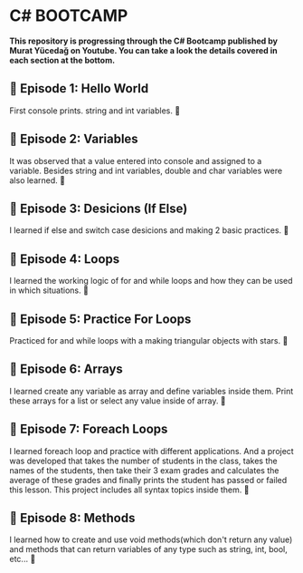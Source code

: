 # C# BOOTCAMP

**This repository is progressing through the C# Bootcamp published by Murat Yücedağ on Youtube. You can take a look the details covered in each section at the bottom.**

## 📌 Episode 1: Hello World
First console prints. string and int variables. 🌱

## 📌 Episode 2: Variables
It was observed that a value entered into console and assigned to a variable. Besides string and int variables, double and char variables were also learned. 🌱

## 📌 Episode 3: Desicions (If Else)
I learned if else and switch case desicions and making 2 basic practices. 🌱

## 📌 Episode 4: Loops
I learned the working logic of for and while loops and how they can be used in which situations. 🌱

## 📌 Episode 5: Practice For Loops
Practiced for and while loops with a making triangular objects with stars. 🌲

## 📌 Episode 6: Arrays
I learned create any variable as array and define variables inside them. Print these arrays for a list or select any value inside of array. 🌱

## 📌 Episode 7: Foreach Loops
I learned foreach loop and practice with different applications. And a project was developed that takes the number of students in the class, takes the names of the students, then take their 3 exam grades and calculates the average of these grades and finally prints the student has passed or failed this lesson. This project includes all syntax topics inside them. 🌳

## 📌 Episode 8: Methods
I learned how to create and use void methods(which don't return any value) and methods that can return variables of any type such as string, int, bool, etc... 🌱

